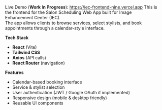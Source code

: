 Live Demo (**Work In Progress**): https://iec-frontend-nine.vercel.app
This is the frontend for the Salon Scheduling Web App built for Image Enhancement Center (IEC).  
The app allows clients to browse services, select stylists, and book appointments through a calendar-style interface.

**Tech Stack**
- **React** (Vite)
- **Tailwind CSS**
- **Axios** (API calls)
- **React Router** (navigation)

**Features**
- Calendar-based booking interface
- Service & stylist selection
- User authentication (JWT / Google OAuth if implemented)
- Responsive design (mobile & desktop friendly)
- Reusable UI components
